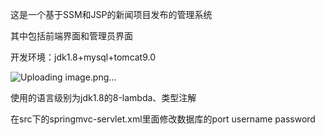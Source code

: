 这是一个基于SSM和JSP的新闻项目发布的管理系统

其中包括前端界面和管理员界面

开发环境：jdk1.8+mysql+tomcat9.0

![Uploading image.png…]()

使用的语言级别为jdk1.8的8-lambda、类型注解


在src下的springmvc-servlet.xml里面修改数据库的port username password



